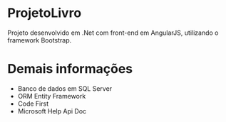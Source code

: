 # ProjetoLivro

Projeto desenvolvido em .Net com front-end em AngularJS, utilizando o framework Bootstrap.

# Demais informações
- Banco de dados em SQL Server
- ORM Entity Framework
- Code First
- Microsoft Help Api Doc
